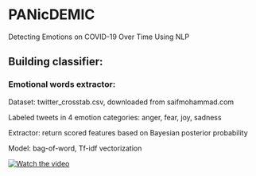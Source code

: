 # PANicDEMIC
Detecting Emotions on COVID-19 Over Time Using NLP

## Building classifier:
### Emotional words extractor:
Dataset:
twitter_crosstab.csv, downloaded from saifmohammad.com

Labeled tweets in 4 emotion categories: anger, fear, joy, sadness

Extractor: return scored features based on Bayesian posterior probability

Model: bag-of-word, Tf-idf vectorization

[![Watch the video](https://i.imgur.com/vKb2F1B.png)](https://www.youtube.com/watch?v=1AEVI7UAa6w&t=136s)
